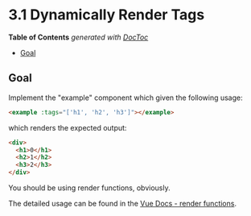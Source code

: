 # 3.1 Dynamically Render Tags

<!-- START doctoc generated TOC please keep comment here to allow auto update -->
<!-- DON'T EDIT THIS SECTION, INSTEAD RE-RUN doctoc TO UPDATE -->
**Table of Contents**  *generated with [DocToc](https://github.com/thlorenz/doctoc)*

- [Goal](#goal)

<!-- END doctoc generated TOC please keep comment here to allow auto update -->


## Goal

Implement the "example" component which given the following usage:

``` html
<example :tags="['h1', 'h2', 'h3']"></example>
```

which renders the expected output:

``` html
<div>
  <h1>0</h1>
  <h2>1</h2>
  <h3>2</h3>
</div>
```

You should be using render functions, obviously. 

The detailed usage can be found in the 
[Vue Docs - render functions](https://vuejs.org/v2/guide/render-function.html#createElement-Arguments).
